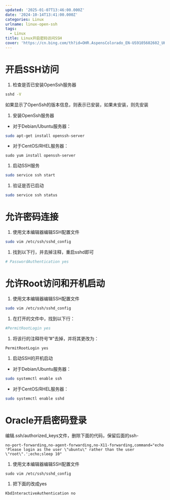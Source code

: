 ```yaml
---
updated: '2025-01-07T13:46:00.000Z'
date: '2024-10-14T13:41:00.000Z'
categories: Linux
urlname: linux-open-ssh
tags:
  - Linux
title: Linux开启密码访问SSH
cover: 'https://cn.bing.com/th?id=OHR.AspensColorado_EN-US9105602602_UHD.jpg&rf=LaDigue_UHD.jpg&pid=hp&w=3840&h=2160&rs=1&c=4'
---
```


# 开启SSH访问

1. 检查是否已安装OpenSsh服务器

```bash
sshd -V
```


如果显示了OpenSsh的版本信息，则表示已安装，如果未安装，则先安装

1. 安装OpenSsh服务器
- 对于Debian/Ubuntu服务器：

```bash
sudo apt-get install openssh-server
```

- 对于CentOS/RHEL服务器：

```shell
sudo yum install openssh-server
```

1. 启动SSH服务

```bash
sudo service ssh start
```

1. 验证是否已启动

```bash
sudo service ssh status
```


# 允许密码连接

1. 使用文本编辑器编辑SSH配置文件

```bash
sudo vim /etc/ssh/sshd_config
```

1. 找到以下行，并去掉注释，重启sshd即可

```bash
# PasswordAuthentication yes
```


# 允许Root访问和开机启动

1. 使用文本编辑器编辑SSH配置文件

```bash
sudo vim /etc/ssh/sshd_config
```

1. 在打开的文件中，找到以下行：

```bash
#PermitRootLogin yes
```

1. 将该行的注释符号”#”去掉，并将其更改为：

```bash
PermitRootLogin yes
```

1. 启动SSH的开机启动
- 对于Debian/Ubuntu服务器：

```bash
sudo systemctl enable ssh
```

- 对于CentOS/RHEL服务器：

```bash
sudo systemctl enable sshd
```


# Oracle开启密码登录


编辑.ssh/authorized_keys文件，删除下面的代码，保留后面的ssh-


```text
no-port-forwarding,no-agent-forwarding,no-X11-forwarding,command="echo 'Please login as the user \"ubuntu\" rather than the user \"root\".';echo;sleep 10"
```

1. 使用文本编辑器编辑SSH配置文件

```shell
sudo vim /etc/ssh/sshd_config
```

1. 把下面的改成yes

```shell
KbdInteractiveAuthentication no
```

